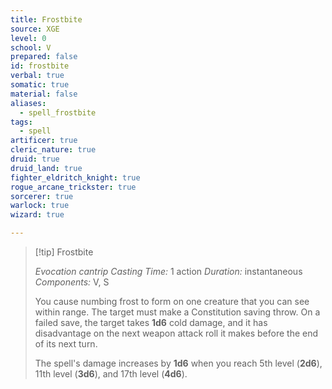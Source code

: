 ```yaml
---
title: Frostbite
source: XGE
level: 0
school: V
prepared: false
id: frostbite
verbal: true
somatic: true
material: false
aliases:
  - spell_frostbite
tags:
  - spell
artificer: true
cleric_nature: true
druid: true
druid_land: true
fighter_eldritch_knight: true
rogue_arcane_trickster: true
sorcerer: true
warlock: true
wizard: true

---
```

>[!tip] Frostbite
>
> *Evocation cantrip*
> *Casting Time:* 1 action
> *Duration:* instantaneous
> *Components:* V, S
>
>You cause numbing frost to form on one creature that you can see within range. The target must make a Constitution saving throw. On a failed save, the target takes **1d6** cold damage, and it has disadvantage on the next weapon attack roll it makes before the end of its next turn.
>
>The spell's damage increases by **1d6** when you reach 5th level (**2d6**), 11th level (**3d6**), and 17th level (**4d6**).
>

